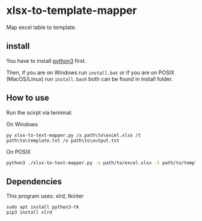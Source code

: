 # xlsx-to-template-mapper

Map excel table to template.

## install

You have to install [python3](https://www.python.org/) first.

Then, if you are on Windows run ```install.bat``` or if you are on POSIX (MacOS/Linux) run ```install.bash``` both can be found in install folder.

## How to use

Run the scirpt via terminal.

On Windows

```batch
py xlsx-to-text-mapper.py /x path\to\excel.xlsx /t path\to\template.txt /o path\to\output.txt
```

On POSIX

```bash
python3 ./xlsx-to-text-mapper.py -x path/to/excel.xlsx -t path/to/template.txt -o path/to/output.txt
```

## Dependencies

This program uses: xlrd, tkinter

```
sudo apt install python3-tk
pip3 install xlrd
```